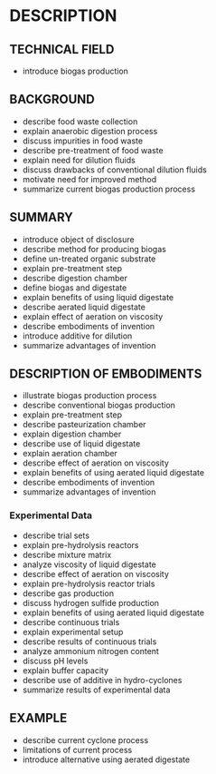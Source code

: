 # DESCRIPTION

## TECHNICAL FIELD

- introduce biogas production

## BACKGROUND

- describe food waste collection
- explain anaerobic digestion process
- discuss impurities in food waste
- describe pre-treatment of food waste
- explain need for dilution fluids
- discuss drawbacks of conventional dilution fluids
- motivate need for improved method
- summarize current biogas production process

## SUMMARY

- introduce object of disclosure
- describe method for producing biogas
- define un-treated organic substrate
- explain pre-treatment step
- describe digestion chamber
- define biogas and digestate
- explain benefits of using liquid digestate
- describe aerated liquid digestate
- explain effect of aeration on viscosity
- describe embodiments of invention
- introduce additive for dilution
- summarize advantages of invention

## DESCRIPTION OF EMBODIMENTS

- illustrate biogas production process
- describe conventional biogas production
- explain pre-treatment step
- describe pasteurization chamber
- explain digestion chamber
- describe use of liquid digestate
- explain aeration chamber
- describe effect of aeration on viscosity
- explain benefits of using aerated liquid digestate
- describe embodiments of invention
- summarize advantages of invention

### Experimental Data

- describe trial sets
- explain pre-hydrolysis reactors
- describe mixture matrix
- analyze viscosity of liquid digestate
- describe effect of aeration on viscosity
- explain pre-hydrolysis reactor trials
- describe gas production
- discuss hydrogen sulfide production
- explain benefits of using aerated liquid digestate
- describe continuous trials
- explain experimental setup
- describe results of continuous trials
- analyze ammonium nitrogen content
- discuss pH levels
- explain buffer capacity
- describe use of additive in hydro-cyclones
- summarize results of experimental data

## EXAMPLE

- describe current cyclone process
- limitations of current process
- introduce alternative using aerated digestate

